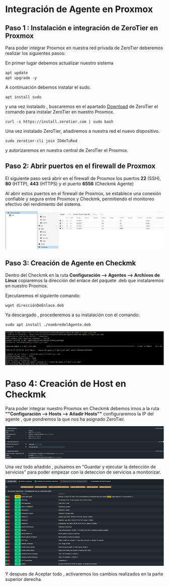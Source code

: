 # Integración de Agente en Proxmox

## Paso 1 : Instalación e integración de ZeroTier en Proxmox
Para poder integrar Proxmox en nuestra red privada de ZeroTier deberemos realizar los siguientes pasos:

En primer lugar debemos actualizar nuestro sistema
````
apt update
apt upgrade -y
````
A continuación debemos instalar el sudo.

````
apt install sudo
````
y una vez instalado , buscaremos en el apartado [Download](https://www.zerotier.com/download/) de ZeroTier el comando para instalar ZeroTier en nuestro Proxmox.

````
curl -s https://install.zerotier.com | sudo bash
````
Una vez instalado ZeroTier, añadiremos a nuestra red el nuevo dispositivo.

````
sudo zerotier-cli join IDdeTuRed
````
y autorizaremos en nuestra central de ZeroTier el Proxmox.

## Paso 2: Abrir puertos en el firewall de Proxmox

El siguiente paso será abrir en el firewall de Proxmox los puertos **22** (SSH), **80** (HTTP), **443** (HTTPS) y el puerto **6556** (Checkmk Agente)

Al abrir estos puertos en el firewall de Proxmox, se establece una conexión confiable y segura entre Proxmox y Checkmk, permitiendo el monitoreo efectivo del rendimiento del sistema.

![image](/img/capturas/firewallProx.png)

## Paso 3: Creación de Agente en Checkmk

Dentro del Checkmk en la ruta **Configuración --> Agentes --> Archivos de Linux** copiaremos la dirección del enlace del paquete .deb que instalaremos en nuestro Proxmox.

Ejecutaremos el siguiente comando:

````
wget direcciónDeEnlace.deb
````


Ya descargado , procederemos a su instalación con el comando:

````
sudo apt install ./nombredelAgente.deb
````
![image](/img/capturas/agenteProxmo.png)


# Paso 4: Creación de Host en Checkmk
Para poder integrar nuestro Proxmox en Checkmk debemos irnos a la ruta **""Configuración --> Hosts --> Añadir Hosts""** configuraremos la IP del agente , que pondremos la que nos ha asignado ZeroTier.

![image](/img/capturas/HProxmo.png)

Una vez todo añadido , pulsamos en "Guardar y ejecutar la detección de servicios" para poder empezar con la deteccion de servicios a monitorizar.

![image](/img/capturas/Sproxmo.png)

Y despues de Aceptar todo , activaremos los cambios realizados en la parte superior derecha.


